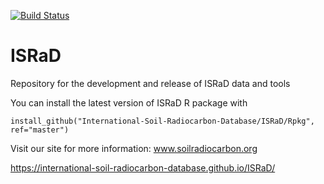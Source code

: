 [![Build Status](https://travis-ci.com/International-Soil-Radiocarbon-Database/ISRaD.svg?branch=master)](https://travis-ci.com/International-Soil-Radiocarbon-Database/ISRaD/)

# ISRaD
Repository for the development and release of ISRaD data and tools

You can install the latest version of ISRaD R package with

```
install_github("International-Soil-Radiocarbon-Database/ISRaD/Rpkg", ref="master")
```

Visit our site for more information: www.soilradiocarbon.org

https://international-soil-radiocarbon-database.github.io/ISRaD/

